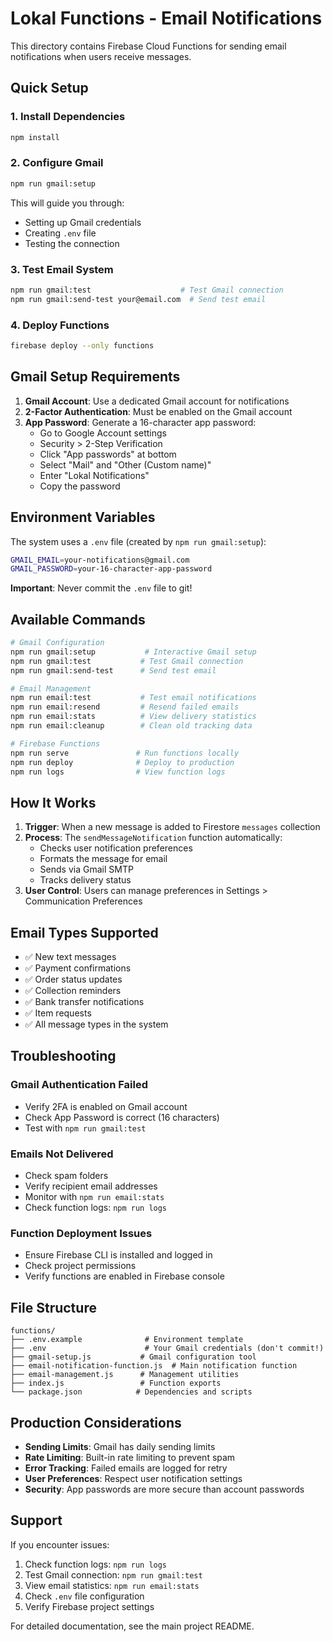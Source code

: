 # Lokal Functions - Email Notifications

This directory contains Firebase Cloud Functions for sending email notifications when users receive messages.

## Quick Setup

### 1. Install Dependencies
```bash
npm install
```

### 2. Configure Gmail
```bash
npm run gmail:setup
```
This will guide you through:
- Setting up Gmail credentials
- Creating `.env` file
- Testing the connection

### 3. Test Email System
```bash
npm run gmail:test                    # Test Gmail connection
npm run gmail:send-test your@email.com  # Send test email
```

### 4. Deploy Functions
```bash
firebase deploy --only functions
```

## Gmail Setup Requirements

1. **Gmail Account**: Use a dedicated Gmail account for notifications
2. **2-Factor Authentication**: Must be enabled on the Gmail account
3. **App Password**: Generate a 16-character app password:
   - Go to Google Account settings
   - Security > 2-Step Verification  
   - Click "App passwords" at bottom
   - Select "Mail" and "Other (Custom name)"
   - Enter "Lokal Notifications"
   - Copy the password

## Environment Variables

The system uses a `.env` file (created by `npm run gmail:setup`):

```bash
GMAIL_EMAIL=your-notifications@gmail.com
GMAIL_PASSWORD=your-16-character-app-password
```

**Important**: Never commit the `.env` file to git!

## Available Commands

```bash
# Gmail Configuration
npm run gmail:setup           # Interactive Gmail setup
npm run gmail:test           # Test Gmail connection
npm run gmail:send-test      # Send test email

# Email Management  
npm run email:test           # Test email notifications
npm run email:resend         # Resend failed emails
npm run email:stats          # View delivery statistics
npm run email:cleanup        # Clean old tracking data

# Firebase Functions
npm run serve               # Run functions locally
npm run deploy              # Deploy to production
npm run logs                # View function logs
```

## How It Works

1. **Trigger**: When a new message is added to Firestore `messages` collection
2. **Process**: The `sendMessageNotification` function automatically:
   - Checks user notification preferences
   - Formats the message for email
   - Sends via Gmail SMTP
   - Tracks delivery status
3. **User Control**: Users can manage preferences in Settings > Communication Preferences

## Email Types Supported

- ✅ New text messages
- ✅ Payment confirmations  
- ✅ Order status updates
- ✅ Collection reminders
- ✅ Bank transfer notifications
- ✅ Item requests
- ✅ All message types in the system

## Troubleshooting

### Gmail Authentication Failed
- Verify 2FA is enabled on Gmail account
- Check App Password is correct (16 characters)
- Test with `npm run gmail:test`

### Emails Not Delivered
- Check spam folders
- Verify recipient email addresses
- Monitor with `npm run email:stats`
- Check function logs: `npm run logs`

### Function Deployment Issues
- Ensure Firebase CLI is installed and logged in
- Check project permissions
- Verify functions are enabled in Firebase console

## File Structure

```
functions/
├── .env.example              # Environment template
├── .env                      # Your Gmail credentials (don't commit!)
├── gmail-setup.js           # Gmail configuration tool
├── email-notification-function.js  # Main notification function
├── email-management.js      # Management utilities
├── index.js                 # Function exports
└── package.json            # Dependencies and scripts
```

## Production Considerations

- **Sending Limits**: Gmail has daily sending limits
- **Rate Limiting**: Built-in rate limiting to prevent spam
- **Error Tracking**: Failed emails are logged for retry
- **User Preferences**: Respect user notification settings
- **Security**: App passwords are more secure than account passwords

## Support

If you encounter issues:

1. Check function logs: `npm run logs`
2. Test Gmail connection: `npm run gmail:test`
3. View email statistics: `npm run email:stats`
4. Check `.env` file configuration
5. Verify Firebase project settings

For detailed documentation, see the main project README.